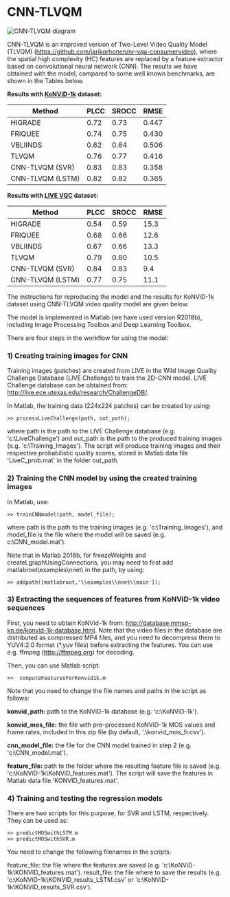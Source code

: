 # CNN-TLVQM

![CNN-TLVQM diagram](https://github.com/jarikorhonen/cnn-tlvqm/blob/master/cnn-tlvqm_small.png)

CNN-TLVQM is an improved version of Two-Level Video Quality Model (TLVQM) (https://github.com/jarikorhonen/nr-vqa-consumervideo), where the spatial high complexity (HC) features are replaced by a feature extractor based on convolutional neural network (CNN). The results we have obtained with the model, compared to some well known benchmarks, are shown in the Tables below.

**Results with [KoNViD-1k](http://database.mmsp-kn.de/konvid-1k-database.html) dataset:**

| **Method** |	**PLCC** |	**SROCC** |	**RMSE** |
|--|--|--|--|
| HIGRADE | 0.72 |	0.73 |	0.447 |
| FRIQUEE | 0.74 |	0.75 |	0.430 |
| VBLIINDS |	0.62 |	0.64 |	0.506 |
| TLVQM	| 0.76 |	0.77 |	0.416 |
| CNN-TLVQM (SVR)	| 0.83 |	0.83 |	0.358 |
| CNN-TLVQM (LSTM) |	0.82 |	0.82 |	0.365 |

**Results with [LIVE VQC](https://live.ece.utexas.edu/research/LIVEVQC/index.html) dataset:**

| **Method** |	**PLCC** |	**SROCC** |	**RMSE** |
|--|--|--|--|
| HIGRADE	| 0.54 | 0.59 | 15.3 | 
| FRIQUEE	| 0.68 | 0.66 | 12.6 | 
| VBLIINDS	| 0.67 | 0.66 | 13.3 | 
| TLVQM	| 0.79 | 0.80 | 10.5 | 
| CNN-TLVQM (SVR)	| 0.84 | 0.83 | 9.4 | 
| CNN-TLVQM (LSTM)	| 0.77 | 0.75 | 11.1 | 


The instructions for reproducing the model and the results for KoNViD-1k dataset using CNN-TLVQM video quality model are given below.

The model is implemented in Matlab (we have used version R2018b), including Image Processing Toolbox and Deep Learning Toolbox.

There are four steps in the workflow for using the model: 

### 1) Creating training images for CNN

Training images (patches) are created from LIVE in the Wild Image Quality Challenge Database (LIVE Challenge) to train the 2D-CNN model. LIVE Challenge database can be obtained from: http://live.ece.utexas.edu/research/ChallengeDB/.

In Matlab, the training data (224x224 patches) can be created by using:
```
>> processLiveChallenge(path, out_path);
```
where path is the path to the LIVE Challenge database (e.g. 'c:\\LiveChallenge') and out_path is the path to the produced training images (e.g. 'c:\\Training_Images'). The script will produce training images and their respective probabilistic quality scores, stored in Matlab data file 'LiveC_prob.mat' in the folder out_path.


### 2) Training the CNN model by using the created training images 

In Matlab, use:
```
>> trainCNNmodel(path, model_file);
```
where path is the path to the training images (e.g. 'c:\\Training_Images'), and model_file is the file where the model will be saved (e.g. c:\\CNN_model.mat').

Note that in Matlab 2018b, for freezeWeights and createLgraphUsingConnections, you may need to first add matlabroot\examples\nnet\ in the path, by using:
```  
>> addpath([matlabroot,'\\examples\\nnet\\main']);
```

### 3) Extracting the sequences of features from KoNViD-1k video sequences 

First, you need to obtain KoNVid-1k from: http://database.mmsp-kn.de/konvid-1k-database.html. Note that the video files in the database are distributed as compressed MP4 files, and you need to decompress them to YUV4:2:0 format (\*.yuv files) before extracting the features. You can use e.g. ffmpeg (http://ffmpeg.org) for decoding.

Then, you can use Matlab script:
```
>>  computeFeaturesForKonvid1k.m 
```
Note that you need to change the file names and paths in the script as follows:

**konvid_path:** path to the KoNViD-1k database (e.g. 'c:\\KoNViD-1k').

**konvid_mos_file:** the file with pre-processed KoNViD-1k MOS values and frame rates, included in this zip file (by default, '.\\konvid_mos_fr.csv').

**cnn_model_file:** the file for the CNN model trained in step 2 (e.g. 'c:\\CNN_model.mat').

**feature_file:** path to the folder where the resulting feature file is saved (e.g. 'c:\\KoNViD-1k\\KoNViD_features.mat'). The script will save the features in Matlab data file 'KONVID_features.mat'.


### 4) Training and testing the regression models 

There are two scripts for this purpose, for SVR and LSTM, respectively. They can be used as:
```
>> predictMOSwithLSTM.m
>> predictMOSwithSVR.m
```
You need to change the following filenames in the scripts:

feature_file: the file where the features are saved (e.g. 'c:\\KoNViD-1k\\KONVID_features.mat').
result_file: the file where to save the results (e.g. 'c:\\KoNViD-1k\\KONVID_results_LSTM.csv' or 'c:\\KoNViD-1k\\KONVID_results_SVR.csv').
